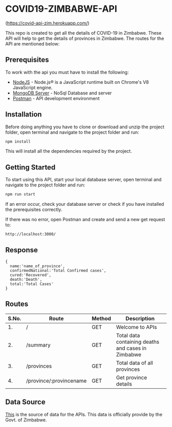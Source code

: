# COVID19-ZIMBABWE-API
(https://covid-api-zim.herokuapp.com/)

This repo is created to get all the details of COVID-19 in Zimbabwe. These API will help to get the details of provinces in Zimbabwe. The routes for the API are mentioned below:

## Prerequisites

To work with the api you must have to install the following:

- [NodeJS](https://nodejs.org/en/download/) - Node.js® is a JavaScript runtime
  built on Chrome's V8 JavaScript engine.
- [MongoDB Server](https://docs.mongodb.com/manual/installation/) - NoSql
  Database and server
- [Postman](https://www.getpostman.com/downloads/) - API development environment

## Installation

Before doing anything you have to clone or download and unzip the project folder, open terminal and navigate to the project folder and run:

```bash
npm install
```

This will install all the dependencies required by the project.

## Getting Started

To start using this API, start your local database server, open terminal and
navigate to the project folder and run:

```bash
npm run start
```

If an error occur, check your database server or check if you have installed the
prerequisites correctly.

If there was no error, open Postman and create and send a new get request to:

```
http://localhost:3000/
```

## Response
```
{
  name:'name_of_province',
  confirmedNational:'Total Confirmed cases',
  cured:'Recovered',
  death:'Death',
  total:'Total Cases'
}
```

## Routes

| S.No. | Route                     | Method | Description                                         |
|-------|---------------------------|--------|-----------------------------------------------------|
| 1.    | /                         | GET    | Welcome to APIs                                     |
| 2.    | /summary                  | GET    | Total data containing deaths and cases in Zimbabwe  |
| 3.    | /provinces                | GET    | Total data of all provinces                         |
| 4.    | /province/:provincename   | GET    | Get province details                                |




## Data Source
[This](http://www.mohcc.gov.zw/) is the source of data for the APIs. This data is officially provide by the Govt. of Zimbabwe.


